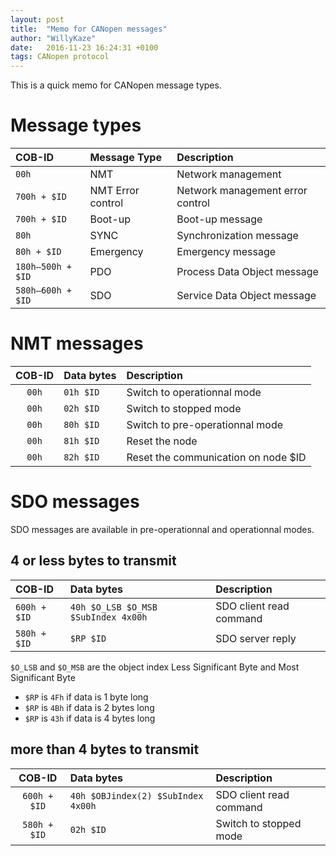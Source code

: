```yaml
---
layout: post
title:  "Memo for CANopen messages"
author: "WillyKaze"
date:   2016-11-23 16:24:31 +0100
tags: CANopen protocol
---
```

This is a quick memo for CANopen message types.

# Message types

| COB-ID | Message Type | Description |
|:-------|:-------------|:------------|
|`00h`|NMT|Network management|
|`700h + $ID`|NMT Error control|Network management error control|
|`700h + $ID`|Boot-up|Boot-up message|
|`80h`|SYNC|Synchronization message|
|`80h + $ID`|Emergency|Emergency message|
|`180h—500h + $ID`|PDO|Process Data Object message|
|`580h—600h + $ID`|SDO|Service Data Object message|


# NMT messages

| COB-ID | Data bytes | Description |
|:------:|:-------------|:------------|
|`00h`|`01h $ID`|Switch to operationnal mode|
|`00h`|`02h $ID`|Switch to stopped mode|
|`00h`|`80h $ID`|Switch to pre-operationnal mode|
|`00h`|`81h $ID`|Reset the node|
|`00h`|`82h $ID`|Reset the communication on node $ID|


# SDO messages

SDO messages are available in pre-operationnal and operationnal modes.

## 4 or less bytes to transmit

| COB-ID | Data bytes | Description |
|:-------|:-------------|:------------|
|`600h + $ID`|`40h $O_LSB $O_MSB $SubIndex 4x00h`|SDO client read command|
|`580h + $ID`|`$RP $ID`|SDO server reply|

`$O_LSB` and `$O_MSB` are the object index Less Significant Byte and Most Significant Byte

* `$RP` is `4Fh` if data is 1 byte long
* `$RP` is `4Bh` if data is 2 bytes long
* `$RP` is `43h` if data is 4 bytes long

## more than 4 bytes to transmit

| COB-ID | Data bytes | Description |
|:------:|:-------------|:------------|
|`600h + $ID`|`40h $OBJindex(2) $SubIndex 4x00h`|SDO client read command|
|`580h + $ID`|`02h $ID`|Switch to stopped mode|
